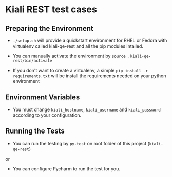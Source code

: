 # Kiali REST test cases

## Preparing the Environment

- `./setup.sh` will provide a quickstart environment for RHEL or Fedora with virtualenv called kiali-qe-rest and all the pip modules intalled.

- You can manually activate the environment by `source .kiali-qe-rest/bin/activate`

- If you don't want to create a virtualenv, a simple `pip install -r requirements.txt` will be install the requirements needed on your python environment

## Environment Variables

- You must change `kiali_hostname`, `kiali_username` and `kiali_password` according to your configuration.


## Running the Tests

- You can run the testing by `py.test` on root folder of this project (`kiali-qe-rest`)

or

- You can configure Pycharm to run the test for you. 
